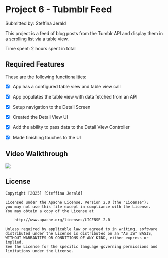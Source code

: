 # Project 6 - Tubmblr Feed

Submitted by: Steffina Jerald

This project is a feed of blog posts from the Tumblr API and display them in a scrolling list via a table view.

Time spent: 2 hours spent in total

## Required Features

These are the following functionalities:

- [X] App has a configured table view and table view call
- [X] App populates the table view with data fetched from an API
- [X] Setup navigation to the Detail Screen
- [X] Created the Detail View UI
- [X] Add the ability to pass data to the Detail View Controller
- [X] Made finishing touches to the UI


## Video Walkthrough

<div>
    <a href="https://www.loom.com/share/796769420d514815b6491e8a6fe709ad">
    </a>
    <a href="https://www.loom.com/share/796769420d514815b6491e8a6fe709ad">
      <img style="max-width:300px;" src="https://cdn.loom.com/sessions/thumbnails/796769420d514815b6491e8a6fe709ad-5cc2d3dd29ac77d0-full-play.gif">
    </a>
  </div>

## License

    Copyright [2025] [Steffina Jerald]

    Licensed under the Apache License, Version 2.0 (the "License");
    you may not use this file except in compliance with the License.
    You may obtain a copy of the License at

        http://www.apache.org/licenses/LICENSE-2.0

    Unless required by applicable law or agreed to in writing, software
    distributed under the License is distributed on an "AS IS" BASIS,
    WITHOUT WARRANTIES OR CONDITIONS OF ANY KIND, either express or implied.
    See the License for the specific language governing permissions and
    limitations under the License.
